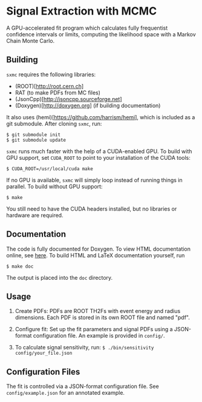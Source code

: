Signal Extraction with MCMC
===========================
A GPU-accelerated fit program which calculates fully frequentist confidence
intervals or limits, computing the likelihood space with a Markov Chain
Monte Carlo.

Building
--------
`sxmc` requires the following libraries:

* (ROOT)[http://root.cern.ch]
* RAT (to make PDFs from MC files)
* (JsonCpp)[http://jsoncpp.sourceforge.net]
* (Doxygen)[http://doxygen.org] (if building documentation)

It also uses (hemi)[https://github.com/harrism/hemi], which is included as a
git submodule. After cloning `sxmc`, run:

    $ git submodule init
    $ git submodule update

`sxmc` runs much faster with the help of a CUDA-enabled GPU. To build with GPU
support, set `CUDA_ROOT` to point to your installation of the CUDA tools:

    $ CUDA_ROOT=/usr/local/cuda make

If no GPU is available, `sxmc` will simply loop instead of running things in
parallel. To build without GPU support:

    $ make

You still need to have the CUDA headers installed, but no libraries or hardware
are required.

Documentation
-------------
The code is fully documented for Doxygen. To view HTML documentation online,
see [here](http://mastbaum.github.io/sxmc/doc/html). To build HTML and LaTeX
documentation yourself, run

    $ make doc

The output is placed into the `doc` directory.

Usage
-----
1. Create PDFs: PDFs are ROOT TH2Fs with event energy and radius dimensions.
   Each PDF is stored in its own ROOT file and named "pdf".

2. Configure fit: Set up the fit parameters and signal PDFs using a JSON-format
   configuration file. An example is provided in `config/`.

3. To calculate signal sensitivity, run:
   `$ ./bin/sensitivity config/your_file.json`

Configuration Files
-------------------
The fit is controlled via a JSON-format configuration file. See
`config/example.json` for an annotated example.

